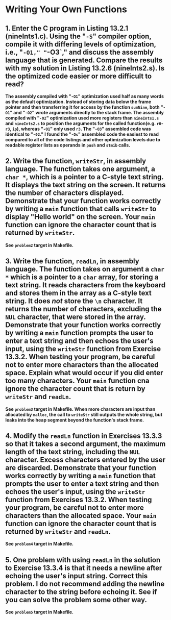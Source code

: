 # Writing Your Own Functions

## 1. Enter the C program in Listing 13.2.1 (nineInts1.c). Using the "`-S`" compiler option, compile it with differing levels of optimization, i.e., "`-O1," "`-O3`," and discuss the assembly language that is generated. Compare the results with my solution in Listing 13.2.6 (nineInts2.s). Is the optimized code easier or more difficult to read?

  **The assembly compiled with "`-O1`" optimization used half as many words as the default optimization. Instead of storing data below the frame pointer and then transferring it for access by the function `sumNine`, both "`-O1`" and "`-O2`" wrote arguments directly to the stack frame. The assembly compiled with "`-O2`" optimization used more registers than `nineInts1.s` and `nineInts2.s` to position the arguments for the called function(e.g. `r0`-`r3`, `ip`), whereas "`-O1`" only used `r3`. The "`-O3`" assembled code was identical to "`-02`." I found the "`-Os`" assembled code the easiest to read compared to all of the code listings and other optimization levels due to readable register lists as operands in `push` and `stmib` calls.**

## 2. Write the function, `writeStr`, in assembly language. The function takes one argument, a `char *`, which is a pointer to a C-style text string. It displays the text string on the screen. It returns the number of characters displayed. Demonstrate that your function works correctly by writing a `main` function that calls `writeStr` to display "Hello world" on the screen. Your `main` function can ignore the character count that is returned by `writeStr`.

  **See `problem2` target in Makefile.**

## 3. Write the function, `readLn`, in assembly language. The function takes on argument a `char *` which is a pointer to a `char` array, for storing a text string. It reads characters from the keyboard and stores them in the array as a C-style text string. It does *not* store the `\n` character. It returns the number of characters, excluding the `NUL` character, that were stored in the array. Demonstrate that your function works correctly by writing a `main` function prompts the user to enter a text string and then echoes the user's input, using the `writeStr` function from Exercise 13.3.2. When testing your program, be careful not to enter more characters than the allocated space. Explain what would occur if you did enter too many characters. Your `main` function cna ignore the character count that is return by `writeStr` and `readLn`.

  **See `problem3` target in Makefile. When more characters are input than allocated by `malloc`, the call to `writeStr` still outputs the whole string, but leaks into the heap segment beyond the function's stack frame.**

## 4. Modify the `readLn` function in Exercises 13.3.3 so that it takes a second argument, the maximum length of the text string, including the `NUL` character. Excess characters entered by the user are discarded. Demonstrate that your function works correctly by writing a `main` function that prompts the user to enter a text string and then echoes the user's input, using the `writeStr` function from Exercises 13.3.2. When testing your program, be careful not to enter more characters than the allocated space. Your `main` function can ignore the character count that is returned by `writeStr` and `readLn`.

  **See `problem4` target in Makefile.**

## 5. One problem with using `readLn` in the solution to Exercise 13.3.4 is that it needs a newline after echoing the user's input string. Correct this problem. I do not recommend adding the newline character to the string before echoing it. See if you can solve the problem some other way.

  **See `problem5` target in Makefile.**

